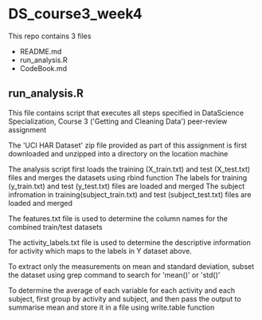 # DS_course3_week4

This repo contains 3 files 
- README.md
- run_analysis.R
- CodeBook.md

## run_analysis.R
This file contains script that executes all steps specified in DataScience Specialization, Course 3 ('Getting and Cleaning Data') peer-review assignment 

The 'UCI HAR Dataset' zip file provided as part of this assignment is first downloaded and unzipped into a directory on the location machine

The analysis script first loads the training (X_train.txt) and test (X_test.txt) files and merges the datasets using rbind function
The labels for training (y_train.txt) and test (y_test.txt) files are loaded and merged 
The subject infromation in training(subject_train.txt) and test (subject_test.txt) files are loaded and merged

The features.txt file is used to determine the column names for the combined train/test datasets

The activity_labels.txt file is used to determine the descriptive information for activity which maps to the labels in Y dataset above.

To extract only the measurements on mean and standard deviation, subset the dataset using grep command to search for 'mean()' or 'std()'

To determine the average of each variable for each activity and each subject, first group by activity and subject, and then pass the output to summarise mean and store it in a file using write.table function


